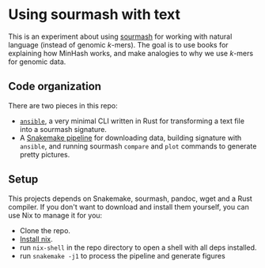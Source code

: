 # Using sourmash with text

This is an experiment about using [sourmash](sourmash) for working with natural
language (instead of genomic _k_-mers). The goal is to use books for explaining
how MinHash works, and make analogies to why we use _k_-mers for genomic data.

[sourmash]: http://sourmash.bio

## Code organization

There are two pieces in this repo:
- [`ansible`](./ansible), a very minimal CLI written in Rust for transforming a text file
  into a sourmash signature.
- A [Snakemake pipeline](./Snakefile) for downloading data, building signature with
 `ansible`,  and running sourmash `compare` and `plot` commands to generate
 pretty pictures.

## Setup

This projects depends on Snakemake, sourmash, pandoc, wget and a Rust compiler.
If you don't want to download and install them yourself, you can use Nix
to manage it for you:
- Clone the repo.
- [Install nix](https://nixos.org/guides/install-nix.html).
- run `nix-shell` in the repo directory to open a shell with all deps installed.
- run `snakemake -j1` to process the pipeline and generate figures
